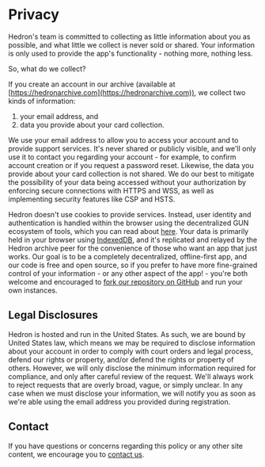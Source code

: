 # Privacy

Hedron's team is committed to collecting as little information about you as possible, and what little we collect is never sold or shared. Your information is only used to provide the app's functionality - nothing more, nothing less.

So, what do we collect?

If you create an account in our archive (available at [https://hedronarchive.com](https://hedronarchive.com)), we collect two kinds of information:

1. your email address, and
2. data you provide about your card collection.

We use your email address to allow you to access your account and to provide support services. It's never shared or publicly visible, and we'll only use it to contact you regarding your account - for example, to confirm account creation or if you request a password reset. Likewise, the data you provide about your card collection is not shared. We do our best to mitigate the possibility of your data being accessed without your authorization by enforcing secure connections with HTTPS and WSS, as well as implementing security features like CSP and HSTS.

Hedron doesn't use cookies to provide services. Instead, user identity and authentication is handled within the browser using the decentralized GUN ecosystem of tools, which you can read about [here](https://gun.eco/). Your data is primarily held in your browser using [IndexedDB](https://developer.mozilla.org/en-US/docs/Web/API/IndexedDB_API), and it's replicated and relayed by the Hedron archive peer for the convenience of those who want an app that just works. Our goal is to be a completely decentralized, offline-first app, and our code is free and open source, so if you prefer to have more fine-grained control of your information - or any other aspect of the app! - you're both welcome and encouraged to [fork our repository on GitHub](https://github.com/yazatamorph/hedron-web) and run your own instances.

## Legal Disclosures

Hedron is hosted and run in the United States. As such, we are bound by United States law, which means we may be required to disclose information about your account in order to comply with court orders and legal process, defend our rights or property, and/or defend the rights or property of others. However, we will only disclose the minimum information required for compliance, and only after careful review of the request. We'll always work to reject requests that are overly broad, vague, or simply unclear. In any case when we must disclose your information, we will notify you as soon as we're able using the email address you provided during registration.

## Contact

If you have questions or concerns regarding this policy or any other site content, we encourage you to [contact us](https://hedronarchive.com/contact).
